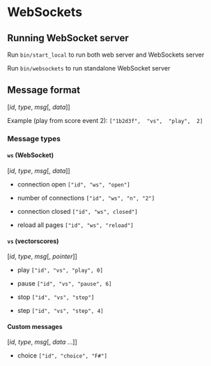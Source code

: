 # WebSockets

## Running WebSocket server

Run `bin/start_local` to run both web server and WebSockets server

Run `bin/websockets` to run standalone WebSocket server


## Message format
[*id*, *type*, *msg*[, *data*]]

Example (play from score event 2):
`["1b2d3f",  "vs",  "play",  2]`


### Message types

#### `ws` (WebSocket)
[*id*, *type*, *msg*[, *data*]]

- connection open
`["id", "ws", "open"]`

- number of connections
`["id", "ws", "n", "2"]`

- connection closed
`["id", "ws", closed"]`

- reload all pages
`["id", "ws", "reload"]`

#### `vs` (vectorscores)
[*id*, *type*, *msg*[, *pointer*]]

- play
`["id", "vs", "play", 0]`

- pause
`["id", "vs", "pause", 6]`

- stop
`["id", "vs", "stop"]`

- step
`["id", "vs", "step", 4]`


#### Custom messages
[*id*, *type*, *msg*[, *data* ...]]

- choice
`["id", "choice", "F#"]`
